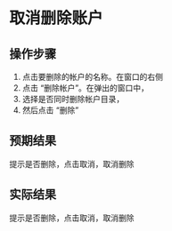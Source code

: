 # 取消删除账户

## 操作步骤

1. 点击要删除的帐户的名称。在窗口的右侧
2. 点击 “删除帐户”。在弹出的窗口中，
3. 选择是否同时删除帐户目录，
4. 然后点击 “删除”

## 预期结果

提示是否删除，点击取消，取消删除

## 实际结果

提示是否删除，点击取消，取消删除
